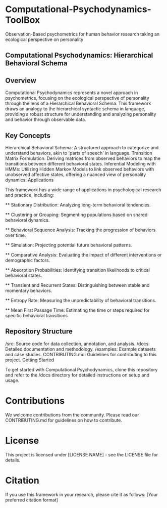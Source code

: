 # Computational-Psychodynamics-ToolBox
Observation-Based psychometrics for human behavior research taking an ecological perspective on personality

## Computational Psychodynamics: Hierarchical Behavioral Schema

## Overview

Computational Psychodynamics represents a novel approach in psychometrics, focusing on the ecological perspective of personality through the lens of a Hierarchical Behavioral Schema. This framework draws an analogy to the hierarchical syntactic schema in language, providing a robust structure for understanding and analyzing personality and behavior through observable data.

## Key Concepts

Hierarchical Behavioral Schema: A structured approach to categorize and understand behaviors, akin to 'parts of speech' in language.
Transition Matrix Formulation: Deriving matrices from observed behaviors to map the transitions between different behavioral states.
Inferential Modeling with HMMs: Utilizing Hidden Markov Models to link observed behaviors with unobserved affective states, offering a nuanced view of personality dynamics.
Applications

This framework has a wide range of applications in psychological research and practice, including:

** Stationary Distribution: Analyzing long-term behavioral tendencies.

** Clustering or Grouping: Segmenting populations based on shared behavioral dynamics.

** Behavioral Sequence Analysis: Tracking the progression of behaviors over time.

** Simulation: Projecting potential future behavioral patterns.

** Comparative Analysis: Evaluating the impact of different interventions or demographic factors.

** Absorption Probabilities: Identifying transition likelihoods to critical behavioral states.

** Transient and Recurrent States: Distinguishing between stable and momentary behaviors.

** Entropy Rate: Measuring the unpredictability of behavioral transitions.

** Mean First Passage Time: Estimating the time or steps required for specific behavioral transitions.

## Repository Structure

/src: Source code for data collection, annotation, and analysis.
/docs: Detailed documentation and methodology.
/examples: Example datasets and case studies.
CONTRIBUTING.md: Guidelines for contributing to this project.
Getting Started

To get started with Computational Psychodynamics, clone this repository and refer to the /docs directory for detailed instructions on setup and usage.

# Contributions

We welcome contributions from the community. Please read our CONTRIBUTING.md for guidelines on how to contribute.

# License

This project is licensed under [LICENSE NAME] - see the LICENSE file for details.

# Citation

If you use this framework in your research, please cite it as follows:
[Your preferred citation format]
